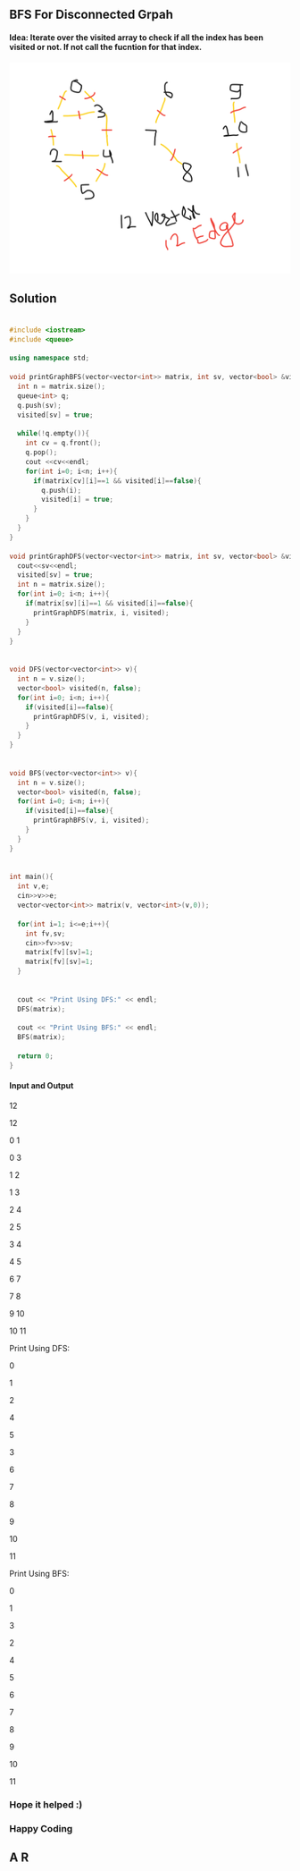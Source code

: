 ## BFS For Disconnected Grpah

#### Idea: Iterate over the visited array to check if all the index has been visited or not. If not call the fucntion for that index.

![Disconnected Graph](/src/images/dfs_disconnected_graph.png)

## Solution

```cpp

#include <iostream>
#include <queue>

using namespace std;

void printGraphBFS(vector<vector<int>> matrix, int sv, vector<bool> &visited){
  int n = matrix.size();
  queue<int> q;
  q.push(sv);
  visited[sv] = true;
  
  while(!q.empty()){
    int cv = q.front();
    q.pop();
    cout <<cv<<endl;
    for(int i=0; i<n; i++){
      if(matrix[cv][i]==1 && visited[i]==false){
        q.push(i);
        visited[i] = true;
      }
    }
  }
}

void printGraphDFS(vector<vector<int>> matrix, int sv, vector<bool> &visited){
  cout<<sv<<endl;
  visited[sv] = true;
  int n = matrix.size();
  for(int i=0; i<n; i++){
    if(matrix[sv][i]==1 && visited[i]==false){
      printGraphDFS(matrix, i, visited);
    }
  }
}


void DFS(vector<vector<int>> v){
  int n = v.size();
  vector<bool> visited(n, false);
  for(int i=0; i<n; i++){
    if(visited[i]==false){
      printGraphDFS(v, i, visited);
    }
  }
}


void BFS(vector<vector<int>> v){
  int n = v.size();
  vector<bool> visited(n, false);
  for(int i=0; i<n; i++){
    if(visited[i]==false){
      printGraphBFS(v, i, visited);
    }
  }
}


int main(){
  int v,e;
  cin>>v>>e;
  vector<vector<int>> matrix(v, vector<int>(v,0));
  
  for(int i=1; i<=e;i++){
    int fv,sv;
    cin>>fv>>sv;
    matrix[fv][sv]=1;
    matrix[fv][sv]=1;
  }

  
  cout << "Print Using DFS:" << endl;
  DFS(matrix);
  
  cout << "Print Using BFS:" << endl;
  BFS(matrix);
  
  return 0;
}


```

#### Input and Output

12

12

0 1

0 3

1 2

1 3

2 4

2 5

3 4

4 5

6 7

7 8

9 10

10 11

Print Using DFS:

0

1

2

4

5

3

6

7

8

9

10

11

Print Using BFS:

0

1

3

2

4

5

6

7

8

9

10

11




### Hope it helped :)
### Happy Coding
## A R
